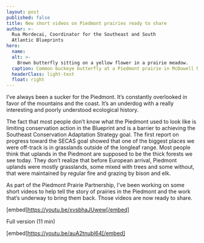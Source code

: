 ```yaml
---
layout: post
published: false
title: New short videos on Piedmont prairies ready to share
author: >-
  Rua Mordecai, Coordinator for the Southeast and South
  Atlantic Blueprints
hero:
  name: 
  alt: >-
    Brown butterfly sitting on a yellow flower in a prairie meadow.
  caption: Common buckeye butterfly at a Piedmont prairie in McDowell Nature Preserve, Charlotte, NC.
  headerClass: light-text
  float: right
---
```


I’ve always been a sucker for the Piedmont. It’s constantly overlooked in favor of the mountains and the coast. It’s an underdog with a really interesting and poorly understood ecological history.

The fact that most people don’t know what the Piedmont used to look like is limiting conservation action in the Blueprint and is a barrier to achieving the Southeast Conservation Adaptation Strategy goal. The first report on progress toward the SECAS goal showed that one of the biggest places we were off-track is in grasslands outside of the longleaf range. Most people think that uplands in the Piedmont are supposed to be the thick forests we see today. They don’t realize that before European arrival, Piedmont uplands were mostly grasslands, some mixed with trees and some without, that were maintained by regular fire and grazing by bison and elk.

As part of the Piedmont Prairie Partnership, I’ve been working on some short videos to help tell the story of prairies in the Piedmont and the work that’s underway to bring them back. Those videos are now ready to share.

[embed]https://youtu.be/xvsbhaJUwew[/embed]

Full version (11 min)

[embed]https://youtu.be/auA2tnubI64[/embed]
